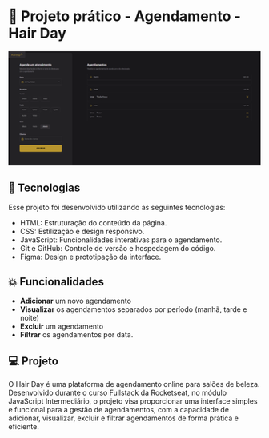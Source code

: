 <h1> 🚀 Projeto prático - Agendamento - Hair Day</h1>

<p align="center">
  <img alt="" src="./src/assets/readme.png">
</p>

## 🚀 Tecnologias

Esse projeto foi desenvolvido utilizando as seguintes tecnologias:

- HTML: Estruturação do conteúdo da página.
- CSS: Estilização e design responsivo.
- JavaScript: Funcionalidades interativas para o agendamento.
- Git e GitHub: Controle de versão e hospedagem do código.
- Figma: Design e prototipação da interface.

## 💥 Funcionalidades

- **Adicionar** um novo agendamento
- **Visualizar** os agendamentos separados por período (manhã, tarde e noite)
- **Excluir** um agendamento
- **Filtrar** os agendamentos por data.

## 💻 Projeto

O Hair Day é uma plataforma de agendamento online para salões de beleza. Desenvolvido durante o curso Fullstack da Rocketseat, no módulo JavaScript Intermediário,
o projeto visa proporcionar uma interface simples e funcional para a gestão de agendamentos, com a capacidade de adicionar, visualizar, excluir e filtrar agendamentos de forma prática e eficiente.
